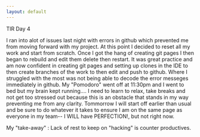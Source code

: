 ```yaml
---
layout: default
---
```


TIR Day 4

I ran into alot of issues last night with errors in github which prevented me from moving forward with my project. At this point I decided to
reset all my work and start from scratch. Once I got the hang of creating git pages I then began to rebuild and edit them delete then restart. 
It was great practice and am now confident in creating git pages and setting up clones in the IDE to then create branches of the work to then 
edit and push to github. Where I struggled with the most was not being able to decode the error messeges immediately in github. My "Pomodoro" went
off at 11:30pm and I went to bed but my brain kept running.... I need to learn to relax, take breaks and not get too stressed out because this
is an obstacle that stands in my way preventing me from any clarity. Tommorrow I will start off earlier than usual and be sure to do whatever
it takes to ensure I am on the same page as everyone in my team-- I WILL have PERFECTION!, but not right now.

My "take-away" : Lack of rest to keep on "hacking" is counter productives. 
